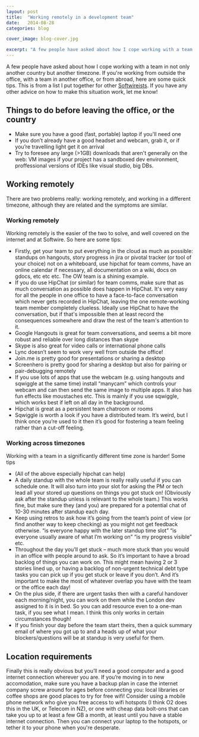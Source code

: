 ```yaml
---
layout: post
title:  "Working remotely in a development team"
date:   2014-08-28
categories: blog

cover_image: blog-cover.jpg

excerpt: "A few people have asked about how I cope working with a team in not only another country but another timezone"
---
```

A few people have asked about how I cope working with a team in not only another country but another timezone. If you're working from outside the office, with a team in another office, or from abroad, here are some quick tips. This is from a list I put together for other [Softwireists](http://www.softwire.com/). If you have any other advice on how to make this situation work, let me know!

## Things to do before leaving the office, or the country
* Make sure you have a good (fast, portable) laptop if you'll need one
* If you don’t already have a good headset and webcam, grab it, or if you’re travelling light get it on arrival
* Try to foresee any large (>1GB) downloads that aren't generally on the web: VM images if your project has a sandboxed dev environment, proffessional versions of IDEs like visual studio, big DBs.

## Working remotely
There are two problems really: working remotely, and working in a different timezone, although they are related and the symptoms are similar.

### Working remotely
Working remotely is the easier of the two to solve, and well covered on the internet and at Softwire. So here are some tips:
* Firstly, get your team to put everything in the cloud as much as possible: standups on hangouts, story progress in jira or pivotal tracker (or tool of your choice) not on a whiteboard, use hipchat for team comms, have an online calendar if necessary, all documentation on a wiki, docs on gdocs, etc etc etc. The OW team is a shining example.
* If you do use HipChat (or similar) for team comms, make sure that as much conversation as possible does happen in HipChat. It's very easy for all the people in one office to have a face-to-face conversation which never gets recorded in HipChat, leaving the one remote-working team member completely clueless. Ideally use HipChat to have the conversation, but if that's impossible then at least record the consequences somewhere and draw the rest of the team's attention to it.
* Google Hangouts is great for team conversations, and seems a bit more robust and reliable over long distances than skype
* Skype is also great for video calls or international phone calls
* Lync doesn’t seem to work very well from outside the office!
* Join.me is pretty good for presentations or sharing a desktop
* Screenhero is pretty good for sharing a desktop but also for pairing or pair-debugging remotely
* If you use lots of apps that use the webcam (e.g. using hangouts and sqwiggle at the same time) install “manycam” which controls your webcam and can then send the same image to multiple apps. It also has fun effects like moustaches etc. This is mainly if you use sqwiggle, which works best if left on all day in the background.
* Hipchat is great as a persistent team chatroom or rooms
* Sqwiggle is worth a look if you have a distributed team. It’s weird, but I think once you’re used to it then it’s good for fostering a team feeling rather than a cut-off feeling.


### Working across timezones
Working with a team in a significantly different time zone is harder! Some tips
* (All of the above especially hipchat can help)
* A daily standup with the whole team is really really useful if you can schedule one. It will also turn into your slot for asking the PM or tech lead all your stored up questions on things you got stuck on! (Obviously ask after the standup unless is relevant to the whole team.) This works fine, but make sure they (and you) are prepared for a potential chat of 10-30 minutes after standup each day.
* Keep using retros to ask how it’s going from the team’s point of view (or find another way to keep checking) as you might not get feedback otherwise. “is everyone happy with the later standup time slot” “is everyone usually aware of what I’m working on” “is my progress visible” etc.
* Throughout the day you’ll get stuck – much more stuck than you would in an office with people around to ask. So it’s important to have a broad backlog of things you can work on. This might mean having 2 or 3 stories lined up, or having a backlog of non-urgent technical debt type tasks you can pick up if you get stuck or leave if you don’t. And it’s important to make the most of whatever overlap you have with the team or the office each day!
* On the plus side, if there are urgent tasks then with a careful handover each morning/night, you can work on them while the London dev assigned to it is in bed. So you can add resource even to a one-man task, if you see what I mean. I think this only works in certain circumstances though!
* If you finish your day before the team start theirs, then a quick summary email of where you got up to and a heads up of what your blockers/questions will be at standup is very useful for them.

## Location requirements
Finally this is really obvious but you’ll need a good computer and a good internet connection wherever you are. If you’re moving in to new accomodation, make sure you have a backup plan in case the internet company screw around for ages before connecting you: local libraries or coffee shops are good places to try for free wifi! Consider using a mobile phone network who give you free access to wifi hotspots (I think O2 does this in the UK, or Telecom in NZ), or one with cheap data bolt-ons that can take you up to at least a few GB a month, at least until you have a stable internet connection. Then you can connect your laptop to the hotspots, or tether it to your phone when you're desperate.